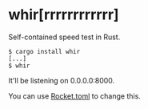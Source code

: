 # whir[rrrrrrrrrrrr]

Self-contained speed test in Rust.

```
$ cargo install whir
[...]
$ whir
```

It'll be listening on 0.0.0.0:8000.

You can use [Rocket.toml](https://rocket.rs/v0.5/guide/configuration/) to change this.
